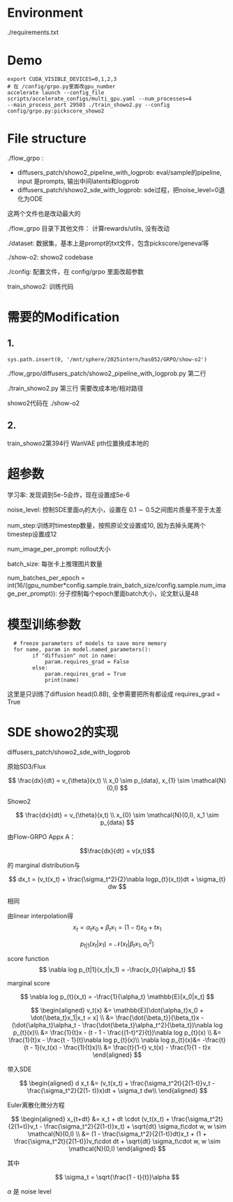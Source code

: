
# Environment

./requirements.txt


# Demo


```
export CUDA_VISIBLE_DEVICES=0,1,2,3
# 在 /config/grpo.py里面改gpu_number
accelerate launch --config_file scripts/accelerate_configs/multi_gpu.yaml --num_processes=4
--main_process_port 29503 ./train_showo2.py --config config/grpo.py:pickscore_showo2

```
# File structure


./flow_grpo :

- diffusers_patch/showo2_pipeline_with_logprob: eval/sample的pipeline, input 是prompts, 输出中间latents和logprob
- diffusers_patch/showo2_sde_with_logprob: sde过程，把noise_level=0退化为ODE

这两个文件也是改动最大的

./flow_grpo 目录下其他文件： 计算rewards/utils, 没有改动

./dataset: 数据集，基本上是prompt的txt文件，包含pickscore/geneval等

./show-o2: showo2 codebase

./config: 配置文件，在 config/grpo 里面改超参数


train_showo2: 训练代码


# 需要的Modification
## 1. 
```
sys.path.insert(0, '/mnt/sphere/2025intern/has052/GRPO/show-o2')
```
./flow_grpo/diffusers_patch/showo2_pipeline_with_logprob.py 第二行 

./train_showo2.py 第三行 需要改成本地/相对路径

showo2代码在 ./show-o2

## 2.
train_showo2第394行
WanVAE pth位置换成本地的

# 超参数


学习率: 发现调到5e-5会炸，现在设置成5e-6

noise_level: 控制SDE里面$\sigma_t$的大小，设置在 $0.1 \sim 0.5$之间图片质量不至于太差

num_step:训练时timestep数量，按照原论文设置成10, 因为去掉头尾两个timestep设置成12

num_image_per_prompt: rollout大小

batch_size: 每张卡上推理图片数量


num_batches_per_epoch = int(16/(gpu_number*config.sample.train_batch_size/config.sample.num_image_per_prompt)): 分子控制每个epoch里面batch大小，论文默认是48


# 模型训练参数

```
  # freeze parameters of models to save more memory
  for name, param in model.named_parameters():
        if "diffusion" not in name:
            param.requires_grad = False
        else:
            param.requires_grad = True
            print(name)
```
这里是只训练了diffusion head(0.8B), 全参需要把所有都设成 requires_grad = True


# SDE showo2的实现 

diffusers_patch/showo2_sde_with_logprob

原始SD3/Flux

$$
\frac{dx}{dt} = v_{\theta}(x,t) \\
x_0 \sim p_{data}, x_{1} \sim \mathcal{N}(0,I)
$$

Showo2

$$
\frac{dx}{dt} = v_{\theta}(x,t) \\
 x_{0} \sim \mathcal{N}(0,I), x_1 \sim p_{data}
$$

由Flow-GRPO Appx A：

$$\frac{dx}{dt} = v(x,t)$$

 的 marginal distribution与

$$
dx_t = (v_t(x_t) + \frac{\sigma_t^2}{2}\nabla logp_{t}(x_t))dt + \sigma_{t} dw
$$ 

相同

由linear interpolation得
$$
x_t = \alpha_t x_0 + \beta_t x_1=(1-t)x_0 + tx_1
$$

$$
p_{t|1}(x_t | x_1) = \mathcal{N}(x_t|\beta_tx_1, \alpha_t^2)
$$

score function
$$
\nabla log p_{t|1}(x_t|x_1) = -\frac{x_0}{\alpha_t}
$$

marginal score 

$$
\nabla log p_{t}(x_t) = -\frac{1}{\alpha_t} \mathbb{E}[x_0|x_t]
$$



$$
\begin{aligned}
v_t(x) &= \mathbb{E}[\dot{\alpha_t}x_0 + \dot{\beta_t}x_1|x_t = x] \\
 &= \frac{\dot{\beta_t}}{\beta_t}x - (\dot{\alpha_t}\alpha_t - \frac{\dot{\beta_t}\alpha_t^2}{\beta_t})\nabla log p_{t}(x)\\
 &= \frac{1}{t}x - (t - 1 - \frac{(1-t)^2}{t})\nabla log p_{t}(x) \\
 &= \frac{1}{t}x - \frac{t - 1}{t}\nabla log p_{t}(x)\\
 \nabla log p_{t}(x)&= -\frac{t}{t - 1}(v_t(x) - \frac{1}{t}x)\\
                    &= \frac{t}{1-t} v_t(x) - \frac{1}{1 - t}x
\end{aligned}
$$


带入SDE

$$
\begin{aligned}
d x_t &= (v_t(x_t) + \frac{\sigma_t^2t}{2(1-t)}v_t - \frac{\sigma_t^2}{2(1- t)}x)dt + \sigma_t dw\\
\end{aligned}
$$


Euler离散化微分方程

$$
\begin{aligned}
x_{t+dt}  &= x_t + dt \cdot  (v_t(x_t) + \frac{\sigma_t^2t}{2(1=t)}v_t - \frac{\sigma_t^2}{2(1-t)}x_t) + \sqrt{dt}  \sigma_t\cdot w, w \sim \mathcal{N}(0,I)  \\
&= (1 - \frac{\sigma_t^2}{2(1-t)}dt)x_t + (1 + \frac{\sigma_t^2t}{2(1-t)})v_t\cdot dt + \sqrt{dt}  \sigma_t\cdot w, w \sim \mathcal{N}(0,I)  
\end{aligned}
$$

其中 

$$
\sigma_t = \sqrt{\frac{1 - t}{t}}\alpha 
$$


$\alpha$ 是 noise level
